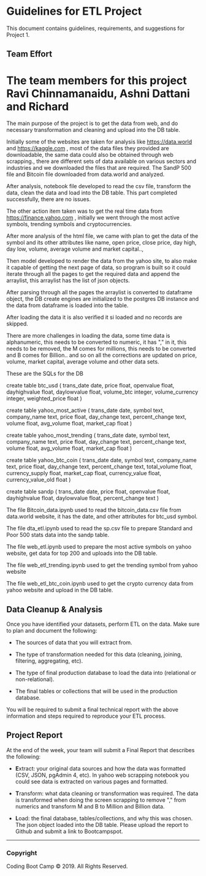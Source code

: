 # Guidelines for ETL Project

This document contains guidelines, requirements, and suggestions for Project 1.

## Team Effort
# The team members for this project Ravi Chinnamanaidu, Ashni Dattani and Richard

The main purpose of the project is to get the data from web, and do necessary transformation and cleaning and upload into the DB table.

Initially some of the websites are taken for analysis like https://data.world  and https://kaggle.com , most of the data files they provided are downloadable, the same data could also be obtained through web scrapping., there are different sets of data available on various sectors and industries and we downloaded the files that are required.
The SandP 500 file and Bitcoin file downloaded from data.world and analyzed.

After analysis, notebook file developed to read the csv file, transform the data, clean the data and load into the DB table.  This part completed successfully, there are no issues.

The other action item taken was to get the real time data from https://finance.yahoo.com , initially we went through the most active symbols,  trending symbols and cryptocurrencies.

After more analysis of the html file, we came with plan to get the data of the symbol and its other attributes like name, open price, close price, day high, day low, volume, 
average volume and market capital..,

Then model developed to render the data from the yahoo site, to also make it capable of getting the next page of data, so program is built so it could iterate through all the pages to get the required data and append the arraylist,  this arraylist has the list of json objects.

After parsing through all the pages the arraylist is converted to dataframe object,  the DB create engines are initialized to the postgres DB instance and the data from dataframe is loaded into the table.

After loading the data it is also verified it si loaded and no records are skipped.

There are more challenges in loading the data, some time data is alphanumeric, this needs to be converted to numeric, it has "," in it, this needs to be removed, the M comes for millions, this needs to be converted and B comes for Billion.. and so on all the corrections are updated on price, volume, market capital, average volume and other data sets.

These are the SQLs for the DB 

create table btc_usd (
	trans_date date,
	price float,
	openvalue float,
	dayhighvalue float,
	daylowvalue float,
	volume_btc integer,
	volume_currency integer,
	weighted_price float
)

create table yahoo_most_active (
	trans_date date,
	symbol text,
	company_name text,
	price float,
	day_change text,
	percent_change text,
	volume float,
	avg_volume float,
	market_cap float
)

create table yahoo_most_trending (
	trans_date date,
	symbol text,
	company_name text,
	price float,
	day_change text,
	percent_change text,
	volume float,
	avg_volume float,
	market_cap float
)

create table yahoo_btc_coin (
	trans_date date,
	symbol text,
	company_name text,
	price float,
	day_change text,
	percent_change text,
	total_volume float,
	currency_supply float,
	market_cap float,
	currency_value float,
	currency_value_old float
)   

create table sandp (
	trans_date date,
	price float,
	openvalue float,
	dayhighvalue float,
	daylowvalue float,
	percent_change text
)

The file Bitcoin_data.ipynb  used to read the bitcoin_data.csv file from data.world website, it has the date, and other attributes for btc_usd symbol.

The file dta_etl.ipynb used to read the sp.csv file to prepare Standard and Poor 500 stats data into the sandp table.

The file web_etl.ipynb used to prepare the most active symbols on yahoo website, get data for top 200 and uploads into the DB table.

The file web_etl_trending.ipynb used to get the trending symbol from yahoo website

The file web_etl_btc_coin.ipynb used to get the crypto currency data from yahoo website and upload in the DB table.

## Data Cleanup & Analysis

Once you have identified your datasets, perform ETL on the data. Make sure to plan and document the following:

* The sources of data that you will extract from.

* The type of transformation needed for this data (cleaning, joining, filtering, aggregating, etc).

* The type of final production database to load the data into (relational or non-relational).

* The final tables or collections that will be used in the production database.

You will be required to submit a final technical report with the above information and steps required to reproduce your ETL process.

## Project Report

At the end of the week, your team will submit a Final Report that describes the following:

* **E**xtract: your original data sources and how the data was formatted (CSV, JSON, pgAdmin 4, etc).
In yahoo web scrapping notebook you could see data is extracted on various pages and formatted.

* **T**ransform: what data cleaning or transformation was required.
The data is transformed when doing the screen scrapping to remove "," from numerics and transform M and B to Million and Billion data.

* **L**oad: the final database, tables/collections, and why this was chosen.
The json object loaded into the DB table.
Please upload the report to Github and submit a link to Bootcampspot.

- - -

### Copyright

Coding Boot Camp © 2019. All Rights Reserved.
